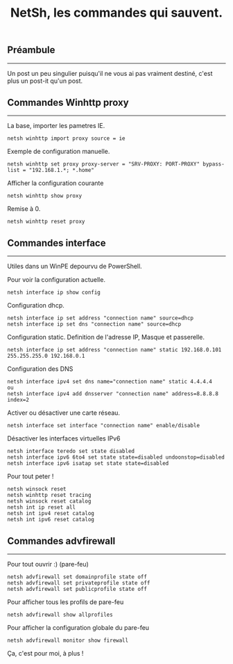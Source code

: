 ﻿---
title: "NetSh, les commandes qui sauvent."
excerpt: "L'essentiel des commandes NetSh qui peuvent vous sauver quand PowerShell n'est pas là."
category: PowerShell
classes: wide
comments: true
tags: 
  - NetSH
  - Tips
  - WinHTTP
---

## Préambule
---


Un post un peu singulier puisqu'il ne vous ai pas vraiment destiné, c'est plus un post-it qu'un post.

## Commandes Winhttp proxy
---


La base, importer les pametres IE.

```
netsh winhttp import proxy source = ie
```


Exemple de configuration manuelle.

```
netsh winhttp set proxy proxy-server = "SRV-PROXY: PORT-PROXY" bypass-list = "192.168.1.*; *.home"
```


Afficher la configuration courante

```
netsh winhttp show proxy
```


Remise à 0.

```
netsh winhttp reset proxy
```


## Commandes interface
---


Utiles dans un WinPE depourvu de PowerShell.

Pour voir la configuration actuelle.

```
netsh interface ip show config
```


Configuration dhcp.

```
netsh interface ip set address "connection name" source=dhcp
netsh interface ip set dns "connection name" source=dhcp
```


Configuration static. Definition de l'adresse IP, Masque et passerelle.

```
netsh interface ip set address "connection name" static 192.168.0.101 255.255.255.0 192.168.0.1
```



Configuration des DNS

```
netsh interface ipv4 set dns name="connection name" static 4.4.4.4
ou
netsh interface ipv4 add dnsserver "connection name" address=8.8.8.8 index=2
```


Activer ou désactiver une carte réseau.

```
netsh interface set interface "connection name" enable/disable
```


Désactiver les interfaces virtuelles IPv6

```
netsh interface teredo set state disabled
netsh interface ipv6 6to4 set state state=disabled undoonstop=disabled
netsh interface ipv6 isatap set state state=disabled
```


Pour tout peter !

```
netsh winsock reset
netsh winhttp reset tracing
netsh winsock reset catalog
netsh int ip reset all
netsh int ipv4 reset catalog
netsh int ipv6 reset catalog
```

## Commandes advfirewall
---

Pour tout ouvrir :) (pare-feu)

```
netsh advfirewall set domainprofile state off
netsh advfirewall set privateprofile state off
netsh advfirewall set publicprofile state off
```


Pour afficher tous les profils de pare-feu

```
netsh advfirewall show allprofiles
```


Pour afficher la configuration globale du pare-feu

```
netsh advfirewall monitor show firewall
```

Ça, c'est pour moi, à plus !